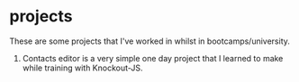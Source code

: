 # projects
These are some projects that I've worked in whilst in bootcamps/university.


1. Contacts editor is a very simple one day project that I learned to make while training with Knockout-JS. 
